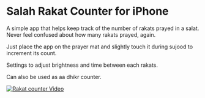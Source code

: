 Salah Rakat Counter for iPhone
==============================

A simple app that helps keep track of the number of rakats prayed in a salat. Never feel confused about how many rakats prayed, again. 

Just place the app on the prayer mat and slightly touch it during sujood to increment its count.

Settings to adjust brightness and time between each rakats.

Can also be used as aa dhikr counter.


[![Rakat counter Video](http://img.youtube.com/vi/j4um5V7Mg6I/0.jpg)](https://www.youtube.com/watch?v=j4um5V7Mg6I)
